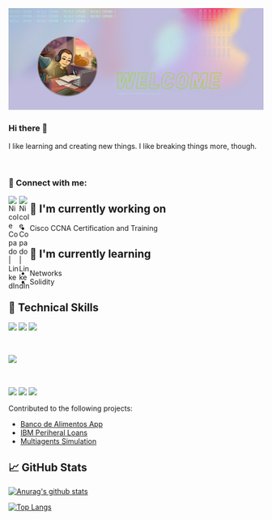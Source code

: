 <!-- ### Hi there 👋 -->

<p align="center">
    <img src="img/banner.png" alt="my-banner">
</p>

### Hi there 👋

I like learning and creating new things. I like breaking things more, though.

</br>

### 🤝 Connect with me:
<a href="https://www.linkedin.com/in/nicole-copado-0b065822b/"><img align="left" src="https://raw.githubusercontent.com/yushi1007/yushi1007/main/images/linkedin.svg" alt="Nicole Copado | LinkedIn" width="21px"/></a>
<a href="https://www.instagram.com/jess.cops/"><img align="left" src="https://raw.githubusercontent.com/yushi1007/yushi1007/main/images/instagram.svg" alt="Nicole Copado | LinkedIn" width="21px"/></a>

## 🔭 I'm currently working on

- Cisco CCNA Certification and Training

## 🌱 I'm currently learning

- Networks
- Solidity

## 💼 Technical Skills

![](https://img.shields.io/badge/Code-JavaScript-informational?style=flat&logo=JavaScript&color=F7DF1E)
![](https://img.shields.io/badge/Code-HTML5-informational?style=flat&logo=HTML5&color=E34F26)
![](https://camo.githubusercontent.com/f78b84e80f28a945b81e338d032a0968e706e8b0db259385f3ecf14ca0bb6295/68747470733a2f2f696d672e736869656c64732e696f2f62616467652f436f64652d507974686f6e2d696e666f726d6174696f6e616c3f7374796c653d666c6174266c6f676f3d507974686f6e26636f6c6f723d303033423537)

</br>

![](https://img.shields.io/badge/Style-CSS3-informational?style=flat&logo=CSS3&color=1572B6)


</br>

![](https://img.shields.io/badge/Tools-NPM-informational?style=flat&logo=NPM&color=CB3837)
![](https://img.shields.io/badge/Tools-Git-informational?style=flat&logo=Git&color=F05032)
![](https://img.shields.io/badge/Tools-GitHub-informational?style=flat&logo=GitHub&color=181717)

Contributed to the following projects:
<ul>
    <li><a href="https://github.com/RafaGomezGlez/BancoDeAlimentos">Banco de Alimentos App</a></li>
    <li><a href="https://github.com/Razonde/ibm-users">IBM Periheral Loans</a></li>
    <li><a href="https://github.com/nicolecopado/Multiagentes">Multiagents Simulation</a></li>
</ul>

## 📈 GitHub Stats 

[![Anurag's github stats](https://github-readme-stats.vercel.app/api?username=nicolecopado)](https://github.com/nicolecopado)

[![Top Langs](https://github-readme-stats.vercel.app/api/top-langs/?username=nicolecopado&layout=compact)](https://github.com/nicolecopado)

<!--
**nicolecopado/nicolecopado** is a ✨ _special_ ✨ repository because its `README.md` (this file) appears on your GitHub profile.

Here are some ideas to get you started:

- 🔭 I’m currently working on ...
- 🌱 I’m currently learning ...
- 👯 I’m looking to collaborate on ...
- 🤔 I’m looking for help with ...
- 💬 Ask me about ...
- 📫 How to reach me: ...
- 😄 Pronouns: ...
- ⚡ Fun fact: ...
-->
